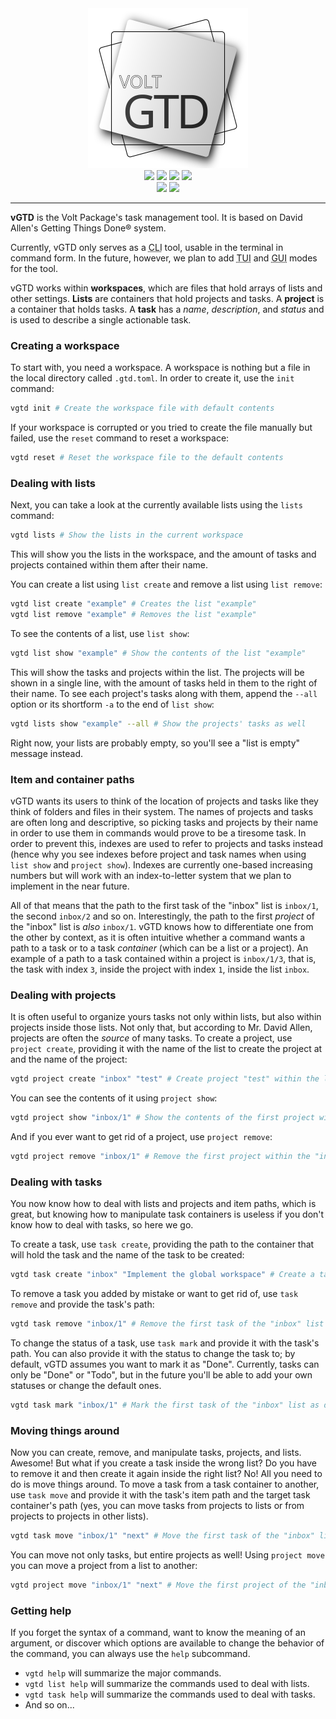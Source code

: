 <div align="center">
<img src="docs/images/vgtd.svg" width=256px>
</div>

<div align="center">
<img src="https://img.shields.io/github/license/veritatislux/vgtd">
<img src="https://img.shields.io/github/commit-activity/t/veritatislux/vgtd">
<img src="https://img.shields.io/github/issues/veritatislux/vgtd">
<img src="https://img.shields.io/github/v/tag/veritatislux/vgtd">
</div>

<div align="center">
<img src="https://img.shields.io/badge/gitflow-blue">
<img src="https://img.shields.io/badge/conventional_commits-blue">
</div>

---

**vGTD** is the Volt Package's task management tool. It is based on David
Allen's Getting Things Done® system.

Currently, vGTD only serves as a <abbr title="Command Line Interface">CLI</abbr>
tool, usable in the terminal in command form. In the future, however, we plan
to add <abbr title="Terminal User Interface">TUI</abbr> and
<abbr title="Graphical User Interface">GUI</abbr> modes for the tool.

vGTD works within **workspaces**, which are files that hold arrays of lists and
other settings. **Lists** are containers that hold projects and tasks. A
**project** is a container that holds tasks. A **task** has a *name*,
*description*, and *status* and is used to describe a single actionable task.

### Creating a workspace

To start with, you need a workspace. A workspace is nothing but a file in the
local directory called `.gtd.toml`. In order to create it, use the `init`
command:

```bash
vgtd init # Create the workspace file with default contents
```

If your workspace is corrupted or you tried to create the file manually but
failed, use the `reset` command to reset a workspace:

```bash
vgtd reset # Reset the workspace file to the default contents
```

### Dealing with lists

Next, you can take a look at the currently available lists using the `lists`
command:

```bash
vgtd lists # Show the lists in the current workspace
```

This will show you the lists in the workspace, and the amount of tasks and
projects contained within them after their name.

You can create a list using `list create` and remove a list using `list
remove`:

```bash
vgtd list create "example" # Creates the list "example"
vgtd list remove "example" # Removes the list "example"
```

To see the contents of a list, use `list show`:

```bash
vgtd list show "example" # Show the contents of the list "example"
```

This will show the tasks and projects within the list. The projects will be
shown in a single line, with the amount of tasks held in them to the right of
their name. To see each project's tasks along with them, append the `--all`
option or its shortform `-a` to the end of `list show`:

```bash
vgtd lists show "example" --all # Show the projects' tasks as well
```

Right now, your lists are probably empty, so you'll see a "list is empty"
message instead.

### Item and container paths

vGTD wants its users to think of the location of projects and tasks like they
think of folders and files in their system. The names of projects and tasks are
often long and descriptive, so picking tasks and projects by their name in
order to use them in commands would prove to be a tiresome task. In order to
prevent this, indexes are used to refer to projects and tasks instead (hence
why you see indexes before project and task names when using `list show` and
`project show`). Indexes are currently one-based increasing numbers but will
work with an index-to-letter system that we plan to implement in the near
future.

All of that means that the path to the first task of the "inbox" list is
`inbox/1`, the second `inbox/2` and so on. Interestingly, the path to the first
*project* of the "inbox" list is *also* `inbox/1`. vGTD knows how to
differentiate one from the other by context, as it is often intuitive whether a
command wants a path to a task or to a task *container* (which can be a list or
a project). An example of a path to a task contained within a project is
`inbox/1/3`, that is, the task with index `3`, inside the project with index
`1`, inside the list `inbox`.

### Dealing with projects

It is often useful to organize yours tasks not only within lists, but also
within projects inside those lists. Not only that, but according to Mr. David
Allen, projects are often the *source* of many tasks. To create a project, use
`project create`, providing it with the name of the list to create the project
at and the name of the project:

```bash
vgtd project create "inbox" "test" # Create project "test" within the list "inbox"
```

You can see the contents of it using `project show`:

```bash
vgtd project show "inbox/1" # Show the contents of the first project within "inbox"
```

And if you ever want to get rid of a project, use `project remove`:

```bash
vgtd project remove "inbox/1" # Remove the first project within the "inbox" list
```

### Dealing with tasks

You now know how to deal with lists and projects and item paths, which is
great, but knowing how to manipulate task containers is useless if you don't
know how to deal with tasks, so here we go.

To create a task, use `task create`, providing the path to the container that
will hold the task and the name of the task to be created:

```bash
vgtd task create "inbox" "Implement the global workspace" # Create a task inside the "inbox" list
```

To remove a task you added by mistake or want to get rid of, use `task remove`
and provide the task's path:

```bash
vgtd task remove "inbox/1" # Remove the first task of the "inbox" list
```

To change the status of a task, use `task mark` and provide it with the task's
path. You can also provide it with the status to change the task to; by
default, vGTD assumes you want to mark it as "Done". Currently, tasks can only
be "Done" or "Todo", but in the future you'll be able to add your own statuses
or change the default ones.

```bash
vgtd task mark "inbox/1" # Mark the first task of the "inbox" list as done
```

### Moving things around

Now you can create, remove, and manipulate tasks, projects, and lists. Awesome!
But what if you create a task inside the wrong list? Do you have to remove it
and then create it again inside the right list? No! All you need to do is move
things around. To move a task from a task container to another, use `task move`
and provide it with the task's item path and the target task container's path
(yes, you can move tasks from projects to lists or from projects to projects in
other lists).

```bash
vgtd task move "inbox/1" "next" # Move the first task of the "inbox" list to the "next" list
```

You can move not only tasks, but entire projects as well! Using `project move`
you can move a project from a list to another:

```bash
vgtd project move "inbox/1" "next" # Move the first project of the "inbox" list to the "next" list
```

### Getting help

If you forget the syntax of a command, want to know the meaning of an argument,
or discover which options are available to change the behavior of the command,
you can always use the `help` subcommand.

- `vgtd help` will summarize the major commands.
- `vgtd list help` will summarize the commands used to deal with lists.
- `vgtd task help` will summarize the commands used to deal with tasks.
- And so on...
